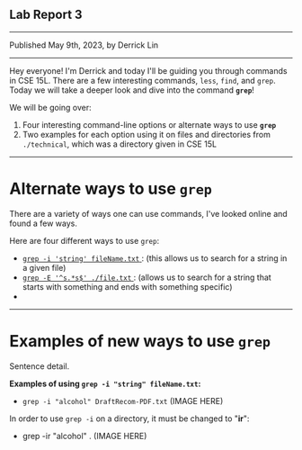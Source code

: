 ## **Lab Report 3**
---
Published May 9th, 2023, by Derrick Lin

---
Hey everyone! I'm Derrick and today I'll be guiding you through commands in CSE 15L. There are a few interesting commands, `less`, `find`, and `grep`. Today we will take a deeper look and dive into the command **`grep`**!

We will be going over:
1. Four interesting command-line options or alternate ways to use **`grep`**
2. Two examples for each option using it on files and directories from `./technical`, which was a directory given in CSE 15L 

---
# **Alternate ways to use `grep`**
There are a variety of ways one can use commands, I've looked online and found a few ways.

Here are four different ways to use `grep`:
- <a href="https://www.gnu.org/software/grep/manual/html_node/Matching-Control.html"> `grep -i 'string' fileName.txt` </a>: (this allows us to search for a string in a given file)
- <a href="https://linuxize.com/post/how-to-use-grep-command-to-search-files-in-linux/"> `grep -E '^s.*s$' ./file.txt` </a>: (allows us to search for a string that starts with something and ends with something specific)
- 

---
# **Examples of new ways to use `grep`**

Sentence detail.

**Examples of using `grep -i "string" fileName.txt`:**
- `grep -i "alcohol" DraftRecom-PDF.txt`
(IMAGE HERE)

In order to use `grep -i` on a directory, it must be changed to "**ir**":
- grep -ir "alcohol" .
(IMAGE HERE)






